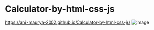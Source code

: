 # Calculator-by-html-css-js
https://anil-maurya-2002.github.io/Calculator-by-html-css-js/
![image](https://github.com/Anil-Maurya-2002/Calculator-by-html-css-js/assets/113308156/ded287d0-1a32-45a0-9335-3eafe21ea56a)
